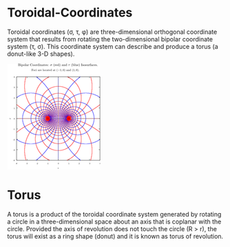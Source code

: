 # Toroidal-Coordinates
Toroidal coordinates (σ, τ, φ) are three-dimensional orthogonal coordinate system that results from rotating the two-dimensional bipolar coordinate system (τ, σ). This coordinate system can describe and produce a torus (a donut-like 3-D shapes).

![](Images/Bipolar_Coordinates.png)

# Torus
A torus is a product of the toroidal coordinate system generated by rotating a circle in a three-dimensional space about an axis that is coplanar with the circle. Provided the axis of revolution does not touch the circle (R > r), the torus will exist as a ring shape (donut) and it is known as torus of revolution.

